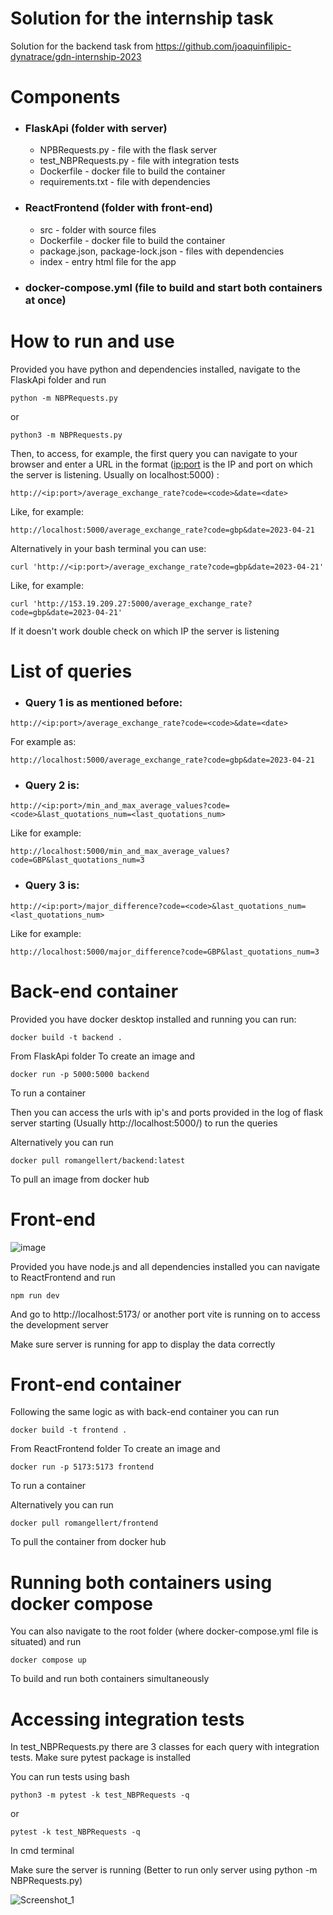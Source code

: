 # Solution for the internship task

Solution for the backend task from https://github.com/joaquinfilipic-dynatrace/gdn-internship-2023 

# Components

- ### FlaskApi (folder with server)
    - NPBRequests.py - file with the flask server
    - test_NBPRequests.py - file with integration tests 
    - Dockerfile - docker file to build the container
    - requirements.txt - file with dependencies
- ### ReactFrontend (folder with front-end)
    - src - folder with source files
    - Dockerfile - docker file to build the container
    - package.json, package-lock.json - files with dependencies
    - index - entry html file for the app 
- ### docker-compose.yml (file to build and start both containers at once)

# How to run and use

Provided you have python and dependencies installed, navigate to the FlaskApi folder and run
```
python -m NBPRequests.py 
```
or 
```
python3 -m NBPRequests.py 
```
Then, to access, for example, the first query you can navigate to your browser and enter a URL in the format (<ip:port> is the IP and port on which the server is listening. Usually on localhost:5000) :
```
http://<ip:port>/average_exchange_rate?code=<code>&date=<date>
```
Like, for example: 
```
http://localhost:5000/average_exchange_rate?code=gbp&date=2023-04-21
```
Alternatively in your bash terminal you can use:
```
curl 'http://<ip:port>/average_exchange_rate?code=gbp&date=2023-04-21'
```
Like, for example:
```
curl 'http://153.19.209.27:5000/average_exchange_rate?code=gbp&date=2023-04-21'
```
If it doesn't work double check on which IP the server is listening

 # List of queries

- ### Query 1 is as mentioned before:
```
http://<ip:port>/average_exchange_rate?code=<code>&date=<date>
```
For example as:
```
http://localhost:5000/average_exchange_rate?code=gbp&date=2023-04-21
```

- ### Query 2 is:
```
http://<ip:port>/min_and_max_average_values?code=<code>&last_quotations_num=<last_quotations_num>
```
Like for example:
```
http://localhost:5000/min_and_max_average_values?code=GBP&last_quotations_num=3
```
- ### Query 3 is:
```
http://<ip:port>/major_difference?code=<code>&last_quotations_num=<last_quotations_num>
```
Like for example:
```
http://localhost:5000/major_difference?code=GBP&last_quotations_num=3
```

# Back-end container

Provided you have docker desktop installed and running you can run:
```
docker build -t backend .
```
From FlaskApi folder To create an image 
and 
```
docker run -p 5000:5000 backend
```
To run a container 

Then you can access the urls with ip's and ports provided in the log of flask server starting (Usually http://localhost:5000/) to run the queries 

Alternatively you can run 
```
docker pull romangellert/backend:latest
```
To pull an image from docker hub


# Front-end

![image](https://user-images.githubusercontent.com/87701714/234054256-53521e67-928a-454b-a6c4-99632f6d4df8.png)


Provided you have node.js and all dependencies installed you can navigate to ReactFrontend 
and run 
```
npm run dev
```
And go to http://localhost:5173/ or another port vite is running on to access the development server 

Make sure server is running for app to display the data correctly 

# Front-end container 

Following the same logic as with back-end container you can run 
```
docker build -t frontend .
```
From ReactFrontend folder To create an image 
and 
```
docker run -p 5173:5173 frontend
```
To run a container 

Alternatively you can run 
```
docker pull romangellert/frontend
```
To pull the container from docker hub 

# Running both containers using docker compose

You can also navigate to the root folder (where docker-compose.yml file is situated) and run 
```
docker compose up
```
To build and run both containers simultaneously

# Accessing integration tests

In test_NBPRequests.py there are 3 classes for each query with integration tests.
Make sure pytest package is installed

You can run tests using bash
```
python3 -m pytest -k test_NBPRequests -q
```
or
```
pytest -k test_NBPRequests -q
```
In cmd terminal

Make sure the server is running (Better to run only server using python -m NBPRequests.py)

![Screenshot_1](https://user-images.githubusercontent.com/87701714/234053800-ba26fd93-09f5-4752-ae68-c2bd4071bc3d.png)



